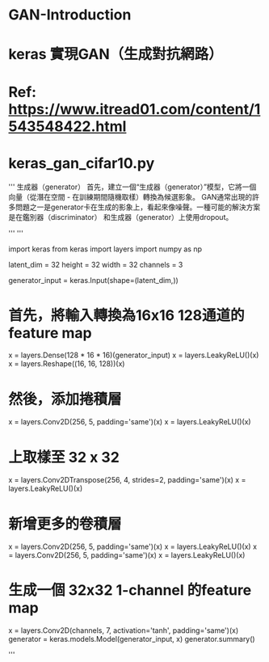# GAN-Introduction


# keras 實現GAN（生成對抗網路）
# Ref: https://www.itread01.com/content/1543548422.html

# keras_gan_cifar10.py


'''
生成器（generator）
首先，建立一個“生成器（generator）”模型，它將一個向量（從潛在空間 - 在訓練期間隨機取樣）轉換為候選影象。
GAN通常出現的許多問題之一是generator卡在生成的影象上，看起來像噪聲。一種可能的解決方案是在鑑別器（discriminator）
和生成器（generator）上使用dropout。

'''
'''

import keras
from keras import layers
import numpy as np

latent_dim = 32
height = 32
width = 32
channels = 3

generator_input = keras.Input(shape=(latent_dim,))

# 首先，將輸入轉換為16x16 128通道的feature map
x = layers.Dense(128 * 16 * 16)(generator_input)
x = layers.LeakyReLU()(x)
x = layers.Reshape((16, 16, 128))(x)

# 然後，添加捲積層
x = layers.Conv2D(256, 5, padding='same')(x)
x = layers.LeakyReLU()(x)

# 上取樣至 32 x 32
x = layers.Conv2DTranspose(256, 4, strides=2, padding='same')(x)
x = layers.LeakyReLU()(x)

# 新增更多的卷積層
x = layers.Conv2D(256, 5, padding='same')(x)
x = layers.LeakyReLU()(x)
x = layers.Conv2D(256, 5, padding='same')(x)
x = layers.LeakyReLU()(x)

# 生成一個 32x32 1-channel 的feature map
x = layers.Conv2D(channels, 7, activation='tanh', padding='same')(x)
generator = keras.models.Model(generator_input, x)
generator.summary()


'''
